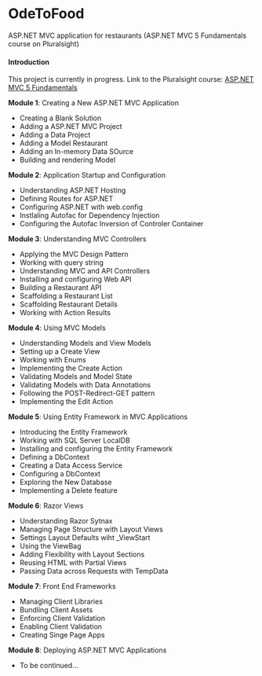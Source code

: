 # OdeToFood
ASP.NET MVC application for restaurants (ASP.NET MVC 5 Fundamentals course on Pluralsight)

#### Introduction
 This project is currently in progress. Link to the Pluralsight course: [ASP.NET MVC 5 Fundamentals](https://www.pluralsight.com/courses/aspdotnet-mvc5-fundamentals "ASP.NET MVC 5 Fundamentals") 

**Module 1**: Creating a New ASP.NET MVC Application
- Creating a Blank Solution
- Adding a ASP.NET MVC Project
- Adding a Data Project
- Adding a Model Restaurant
- Adding an In-memory Data SOurce
- Building and rendering Model

**Module 2**: Application Startup and Configuration
- Understanding ASP.NET Hosting
- Defining Routes for ASP.NET
- Configuring ASP.NET with web.config
- Instlaling Autofac for Dependency Injection
- Configuring the Autofac Inversion of Controler Container

**Module 3**: Understanding MVC Controllers
- Applying the MVC Design Pattern
- Working with query string
- Understanding MVC and API Controllers
- Installing and configuring Web API
- Building a Restaurant API
- Scaffolding a Restaurant List
- Scaffolding Restaurant Details
- Working with Action Results

**Module 4**: Using MVC Models
- Understanding Models and View Models
- Setting up a Create View
- Working with Enums
- Implementing the Create Action
- Validating Models and Model State
- Validating Models with Data Annotations
- Following the POST-Redirect-GET pattern
- Implementing the Edit Action

**Module 5**: Using Entity Framework in MVC Applications
- Introducing the Entity Framework
- Working with SQL Server LocalDB
- Installing and configuring the Entity Framework
- Defining a DbContext
- Creating a Data Access Service
- Configuring a DbContext
- Exploring the New Database
- Implementing a Delete feature

**Module 6**: Razor Views
- Understanding Razor Sytnax
- Managing Page Structure with Layout Views
- Settings Layout Defaults wiht _ViewStart
- Using the ViewBag
- Adding Flexibility with Layout Sections
- Reusing HTML with Partial Views
- Passing Data across Requests with TempData

**Module 7**: Front End Frameworks
- Managing Client Libraries
- Bundling Client Assets
- Enforcing Client Validation
- Enabling Client Validation
- Creating Singe Page Apps

**Module 8**: Deploying ASP.NET MVC Applications
- To be continued... 
